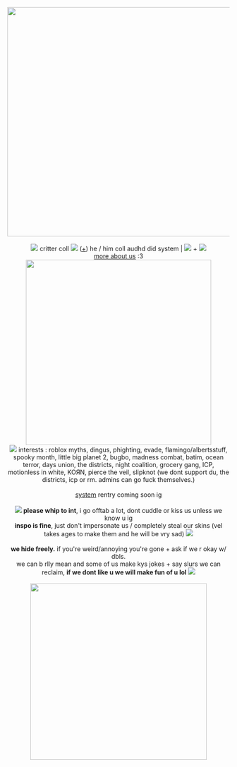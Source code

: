 <p align="center">
<img src="https://cdn.discordapp.com/attachments/744245101529661451/1147615898044203139/Untitled83_20230902143528.png" width="520px">
<br><br><img src= "https://maguro.carrd.co/assets/images/gallery04/b51e4072_original.png?v=10cf7dfb"> critter coll <img src= "https://maguro.carrd.co/assets/images/gallery25/2dad2c10_original.gif?v=10cf7dfb"> (<a href="https://uxv2.carrd.co/">+</a>) he / him coll audhd did system | <img src= "https://enchantments.carrd.co/assets/images/gallery07/32ff2ef7.jpg?v=82b4b006"> + <img src= "https://enchantments.carrd.co/assets/images/gallery07/78cca60f.jpg?v=82b4b006">
<br><a href="https://uxv2.carrd.co/">more about us</a> :3<br>
  <img src="https://enchantments.carrd.co/assets/images/gallery09/23c0f495.gif?v=82b4b006" width="420px">
<br> <img src= "https://maguro.carrd.co/assets/images/gallery03/407065e5_original.gif?v=10cf7dfb"> interests : roblox myths, dingus, phighting, evade, flamingo/albertsstuff, spooky month, little big planet 2, bugbo, madness combat, batim, ocean terror, days union, the districts, night coalition, grocery gang, ICP, motionless in white, KOЯN, pierce the veil, slipknot (we dont support du, the districts, icp or rm. admins can go fuck themselves.)
<br><br><a href="https://twitter.com/crittercoll"> system</a> rentry coming soon ig
<br><br><b> <img src= "https://enchantments.carrd.co/assets/images/gallery03/006e44e8.gif?v=82b4b006"> please whip to int</b>, i go offtab a lot, dont cuddle or kiss us unless we know u ig
<br><b>inspo is fine</b>, just don't impersonate us / completely steal our skins (vel takes ages to make them and he will be vry sad) <img src= "https://maguro.carrd.co/assets/images/gallery03/20ac3e22_original.gif?v=10cf7dfb">
<br><br><b>we hide freely.</b> if you're weird/annoying you're gone + ask if we r okay w/ dbls. 
<br>we can b rlly mean and some of us make kys jokes + say slurs we can reclaim, <b>if we dont like u we will make fun of u lol</b> <img src= "https://maguro.carrd.co/assets/images/gallery05/6794c3f7_original.gif?v=10cf7dfb">
<br><br><img src="https://enchantments.carrd.co/assets/images/gallery08/25637443.gif?v=82b4b006" width="400px">
</p>
